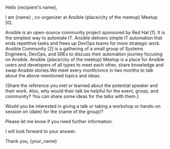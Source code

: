 Hello {recipient's name},
 
I am {name} , co-organizer at Ansible {place/city of the meetup} Meetup [0].

Ansible is an open-source community project sponsored by Red Hat [1].
It is the simplest way to automate IT. Ansible delivers simple IT automation that ends repetitive tasks and frees up DevOps teams for more strategic work.
Ansible Community [2] is a gathering of a small group of Systems Engineers, DevOps, and SREs to discuss their automation journey focusing on Ansible.
Ansible {place/city of the meetup} Meetup is a place for Ansible users and developers of all types to meet each other, share knowledge and swap Ansible stories.We meet every month/once in two months to talk about the above-mentioned topics and ideas. 

{Share the reference you met or learned about the potential speaker and their work. Also, why would their talk be helpful for the event, group, and community? You can share some ideas for the talks with them.} 

Would you be interested in giving a talk or taking a workshop or hands-on session on {date} for the {name of the group}?

Please let me know if you need further information.

I will look forward to your answer.

Thank you,
{your_name}
